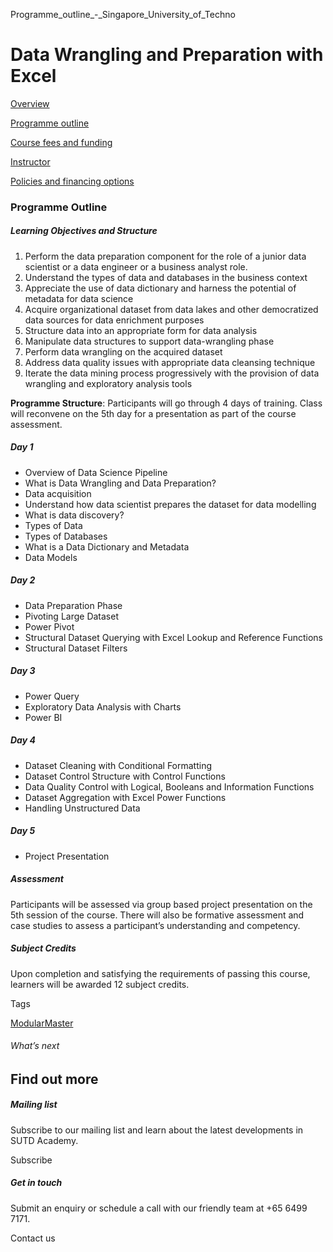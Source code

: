 Programme_outline_-_Singapore_University_of_Techno



Data Wrangling and Preparation with Excel
=========================================

[Overview](/course/data-wrangling-and-preparation-with-excel/#tabs)

[Programme outline](/course/data-wrangling-and-preparation-with-excel/programme-outline/#tabs)

[Course fees and funding](/course/data-wrangling-and-preparation-with-excel/course-fees-and-funding/#tabs)

[Instructor](/course/data-wrangling-and-preparation-with-excel/instructor/#tabs)

[Policies and financing options](/course/data-wrangling-and-preparation-with-excel/policies-and-financing-options/#tabs)

### Programme Outline

##### **Learning Objectives and Structure**

1. Perform the data preparation component for the role of a junior data scientist or a data engineer or a business analyst role.
2. Understand the types of data and databases in the business context
3. Appreciate the use of data dictionary and harness the potential of metadata for data science
4. Acquire organizational dataset from data lakes and other democratized data sources for data enrichment purposes
5. Structure data into an appropriate form for data analysis
6. Manipulate data structures to support data-wrangling phase
7. Perform data wrangling on the acquired dataset
8. Address data quality issues with appropriate data cleansing technique
9. Iterate the data mining process progressively with the provision of data wrangling and exploratory analysis tools

**Programme Structure**: Participants will go through 4 days of training. Class will reconvene on the 5th day for a presentation as part of the course assessment.

##### Day 1

* Overview of Data Science Pipeline
* What is Data Wrangling and Data Preparation?
* Data acquisition
* Understand how data scientist prepares the dataset for data modelling
* What is data discovery?
* Types of Data
* Types of Databases
* What is a Data Dictionary and Metadata
* Data Models

##### Day 2

* Data Preparation Phase
* Pivoting Large Dataset
* Power Pivot
* Structural Dataset Querying with Excel Lookup and Reference Functions
* Structural Dataset Filters

##### Day 3

* Power Query
* Exploratory Data Analysis with Charts
* Power BI

##### Day 4

* Dataset Cleaning with Conditional Formatting
* Dataset Control Structure with Control Functions
* Data Quality Control with Logical, Booleans and Information Functions
* Dataset Aggregation with Excel Power Functions
* Handling Unstructured Data

##### Day 5

* Project Presentation

##### Assessment

Participants will be assessed via group based project presentation on the 5th session of the course. There will also be formative assessment and case studies to assess a participant’s understanding and competency.

##### **Subject Credits**

Upon completion and satisfying the requirements of passing this course, learners will be awarded 12 subject credits.

Tags

[ModularMaster](/admissions/academy/courses-and-modules/?academy-type-course=792)

###### What’s next

Find out more
-------------

##### Mailing list

Subscribe to our mailing list and learn about the latest developments in SUTD Academy.

Subscribe

##### Get in touch

Submit an enquiry or schedule a call with our friendly team at +65 6499 7171.

Contact us

